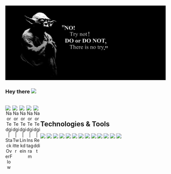 
![alt text](https://github.com/ntedgi/ntedgi/blob/master/yoda.png?raw=true)


### Hey there <img src="https://media.giphy.com/media/hvRJCLFzcasrR4ia7z/giphy.gif" width="25px">
<div align="center">
  	<br>

  <a href="https://stackoverflow.com/users/4267015/naor-tedgi">
    <img align="left" alt="Naor Tedgi | StackOverFlow" width="22px" src="https://cdn.jsdelivr.net/npm/simple-icons@v3/icons/stackoverflow.svg" />
  </a>
  <a href="https://twitter.com/naor_tedgi">
    <img align="left" alt="Naor Tedgi | Twitter" width="22px" src="https://cdn.jsdelivr.net/npm/simple-icons@v3/icons/twitter.svg" />
  </a>
  <a href="https://www.linkedin.com/in/abhisheknaiidu/">
    <img align="left" alt="Naor Tedgi | Linkdein" width="22px" src="https://cdn.jsdelivr.net/npm/simple-icons@v3/icons/linkedin.svg" />
  </a>
  <a href="https://www.instagram.com/naortedgi/">
    <img align="left" alt="Naor Tedgi | Instagram" width="22px" src="https://cdn.jsdelivr.net/npm/simple-icons@v3/icons/instagram.svg" />
  </a>
  <a href="https://www.reddit.com/user/hash_t/">
    <img align="left" alt="Naor Tedgi | Reddit" width="22px" src="https://cdn.jsdelivr.net/npm/simple-icons@v3/icons/reddit.svg" />
  </a>
<br>
  
</div>

##  Technologies & Tools
![](https://img.shields.io/badge/OS-Linux-informational?style=flat&logo=linux&logoColor=white&color=2bbc8a)
![](https://img.shields.io/badge/Editor-IntelliJ_IDEA-informational?style=flat&logo=intellij-idea&logoColor=white&color=2bbc8a)
![](https://img.shields.io/badge/Code-kotlin-informational?style=flat&logo=kotlin&logoColor=white&color=2bbc8a)
![](https://img.shields.io/badge/Code-JavaScript-informational?style=flat&logo=javascript&logoColor=white&color=2bbc8a)
![](https://img.shields.io/badge/Code-Node-informational?style=flat&logo=Node.js&logoColor=white&color=2bbc8a)
![](https://img.shields.io/badge/Code-Make-informational?style=flat&logo=cmake&logoColor=white&color=2bbc8a)
![](https://img.shields.io/badge/Code-Vue-informational?style=flat&logo=vue.js&logoColor=white&color=2bbc8a)
![](https://img.shields.io/badge/Code-React-informational?style=flat&logo=react&logoColor=white&color=2bbc8a)
![](https://img.shields.io/badge/Shell-Bash-informational?style=flat&logo=gnu-bash&logoColor=white&color=2bbc8a)
![](https://img.shields.io/badge/Tools-PostgreSQL-informational?style=flat&logo=postgresql&logoColor=white&color=2bbc8a)
![](https://img.shields.io/badge/Tools-Docker-informational?style=flat&logo=docker&logoColor=white&color=2bbc8a)
![](https://img.shields.io/badge/Tools-Kubernetes-informational?style=flat&logo=kubernetes&logoColor=white&color=2bbc8a)
![](https://img.shields.io/badge/Cloud-AWS-informational?style=flat&logo=amazon-aws&logoColor=white&color=2bbc8a)



